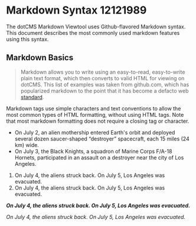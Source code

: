 #  Markdown Syntax 12121989

The dotCMS Markdown Viewtool uses Github-flavored Markdown syntax. This document describes the most commonly used markdown features using this syntax.
##  Markdown Basics

> Markdown allows you to write using an easy-to-read, easy-to-write plain text format, which then converts to valid HTML for viewing on dotCMS. This list of examples was taken from github.com, which has popularized markdown to the point that it has become a defacto web [standard](www.google.com).

Markdown tags use simple characters and text conventions to allow the most common types of HTML formatting, without using HTML tags. Note that most markdown formatting does not require a closing tag or character.
- On July 2, an alien mothership entered Earth's orbit and deployed several dozen saucer-shaped “destroyer” spacecraft, each 15 miles (24 km) wide.
- On July 3, the Black Knights, a squadron of Marine Corps F/A-18 Hornets, participated in an assault on a destroyer near the city of Los Angeles.

1. On July 4, the aliens struck back. On July 5, Los Angeles was evacuated.
1. On July 4, the aliens struck back. On July 5, Los Angeles was evacuated.

_**On July 4, the aliens struck back. On July 5, Los Angeles was evacuated.**_

_On July 4, the aliens struck back. On July 5, Los Angeles was evacuated._
